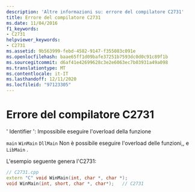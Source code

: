 ```yaml
---
description: 'Altre informazioni su: errore del compilatore C2731'
title: Errore del compilatore C2731
ms.date: 11/04/2016
f1_keywords:
- C2731
helpviewer_keywords:
- C2731
ms.assetid: 9b563999-febd-4582-9147-f355083c091e
ms.openlocfilehash: baae65ff1d09bafe37251b7593dc0d0c91c89f1b
ms.sourcegitcommit: d6af41e42699628c3e2e6063ec7b03931a49a098
ms.translationtype: MT
ms.contentlocale: it-IT
ms.lasthandoff: 12/11/2020
ms.locfileid: "97123305"
---
```

# <a name="compiler-error-c2731"></a>Errore del compilatore C2731

' Identifier ': Impossibile eseguire l'overload della funzione

`main` `WinMain` `DllMain` Non è possibile eseguire l'overload delle funzioni,, e `LibMain` .

L'esempio seguente genera l'C2731:

```cpp
// C2731.cpp
extern "C" void WinMain(int, char *, char *);
void WinMain(int, short, char *, char*);   // C2731
```
